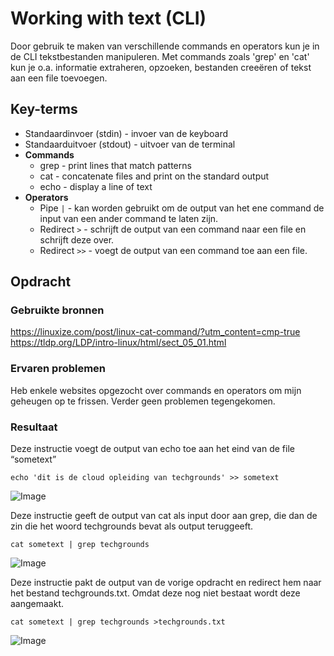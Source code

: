 # Working with text (CLI)
Door gebruik te maken van verschillende commands en operators kun je in de CLI  tekstbestanden manipuleren. Met commands zoals 'grep' en 'cat' kun je o.a. informatie extraheren, opzoeken, bestanden creeëren of tekst aan een file toevoegen.

## Key-terms
- Standaardinvoer (stdin) - invoer van de keyboard
- Standaarduitvoer (stdout) - uitvoer van de terminal 
- **Commands**
    - grep - print lines that match patterns
    - cat - concatenate files and print on the standard output
    - echo - display a line of text
- **Operators**
    - Pipe `|` - kan worden gebruikt om de output van het ene command de input van een ander command te laten zijn.
    - Redirect `>` - schrijft de output van een command naar een file en schrijft deze over.
    - Redirect `>>` - voegt de output van een command toe aan een file.


## Opdracht
### Gebruikte bronnen
https://linuxize.com/post/linux-cat-command/?utm_content=cmp-true
https://tldp.org/LDP/intro-linux/html/sect_05_01.html

### Ervaren problemen
Heb enkele websites opgezocht over commands en operators om mijn geheugen op te frissen. Verder geen problemen tegengekomen.

### Resultaat

Deze instructie voegt de output van echo toe aan het eind van de file “sometext”


 ``echo 'dit is de cloud opleiding van techgrounds' >> sometext``


![Image](https://github.com/kaman-codes/techgrounds-kaman/blob/main/00_includes/LNX-03_screenshot01.PNG)


Deze instructie geeft de output van cat als input door aan grep, die dan de zin die het woord techgrounds bevat als output teruggeeft.

``cat sometext | grep techgrounds`` 


![Image](https://github.com/kaman-codes/techgrounds-kaman/blob/main/00_includes/LNX-03_screenshot02.PNG)


Deze instructie pakt de output van de vorige opdracht en redirect hem naar het bestand techgrounds.txt. Omdat deze nog niet bestaat wordt deze aangemaakt.


``cat sometext | grep techgrounds >techgrounds.txt`` 


![Image](https://github.com/kaman-codes/techgrounds-kaman/blob/main/00_includes/LNX-03_screenshot03.PNG)




